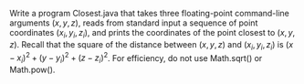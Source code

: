 Write a program Closest.java that takes three floating-point command-line arguments $(x,y,z)$, reads from standard input a sequence of point coordinates $(x_i,y_i,z_i)$, and prints the coordinates of the point closest to $(x,y,z)$. Recall that the square of the distance between $(x,y,z)$ and $(x_i,y_i,z_i)$ is $(x−x_i)^2+(y−y_i)^2+(z−z_i)^2$. For efficiency, do not use Math.sqrt() or Math.pow().
